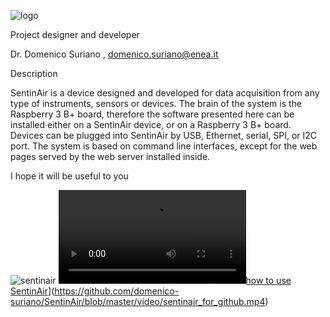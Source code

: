 ![logo](https://github.com/domenico-suriano/SentinAir/blob/master/images/sentinairlogo.jpg)

Project designer and developer

Dr. Domenico Suriano , domenico.suriano@enea.it

Description

SentinAir is a device designed and developed for data acquisition from any type of instruments, sensors or devices. The brain of the system is the Raspberry 3 B+ board, therefore the software presented here can be installed either on a SentinAir device, or on a Raspberry 3 B+ board. Devices can be plugged into SentinAir by USB, Ethernet, serial, SPI, or I2C port. The system is based on command line interfaces, except for the web pages served by the web server installed inside.

I hope it will be useful to you

![sentinair](https://github.com/domenico-suriano/SentinAir/blob/master/images/sentinairdevice.jpg)
[![how to use SentinAir](https://github.com/domenico-suriano/SentinAir/blob/master/video/sentinair_for_github.mp4)](https://img.youtube.com/vi/VIDEO-ID/0.jpg)](https://github.com/domenico-suriano/SentinAir/blob/master/video/sentinair_for_github.mp4)
